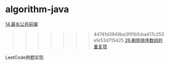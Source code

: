 # algorithm-java
[14.最长公共前缀](https://github.com/liqiang134619/algorithm-java/blob/master/src/algorithm/Demo14.java) 
>>>>>>> 44741d3949ba3f91b1cba417c253efe53d715425
[26.删除排序数组的重复项](https://github.com/liqiang134619/algorithm-java/blob/master/src/algorithm/Demo26.java)

LeetCode例题实现